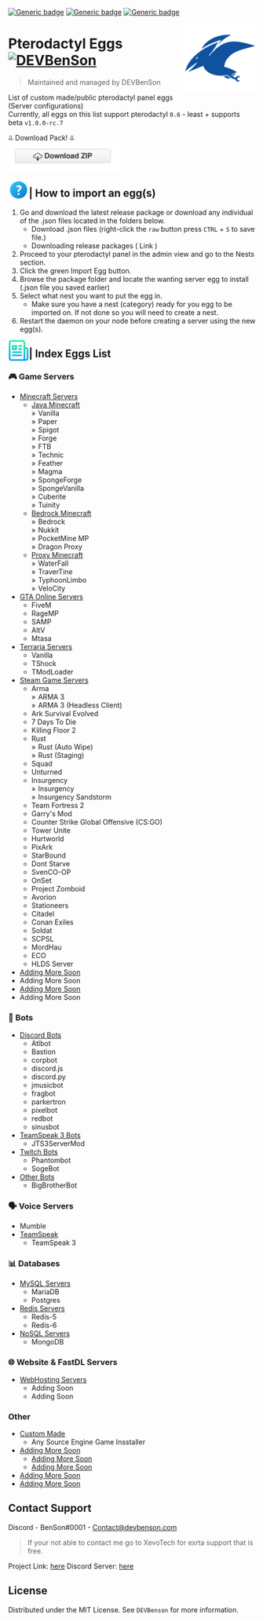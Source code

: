 [![Generic badge](https://img.shields.io/badge/Downloads-1.2K-Green.svg)](https://github.com/DEVBenSon/pterodactyl-eggs/releases)
[![Generic badge](https://img.shields.io/badge/Pterodactyl-0.7-orange.svg)](#)
[![Generic badge](https://img.shields.io/badge/Pterodactyl-1.0-blue.svg)](#)

<img src="images/icon.png" align="right" />

# Pterodactyl Eggs [![DEVBenSon](https://cdn.rawgit.com/sindresorhus/awesome/d7305f38d29fed78fa85652e3a63e154dd8e8829/media/badge.svg)](https://shop.xevotech.com)
> Maintained and managed by DEVBenSon

List of custom made/public pterodactyl panel eggs (Server configurations) <br>
Currently, all eggs on this list support pterodactyl `0.6` - least + supports beta `v1.0.0-rc.7` <br>

⥥ Download Pack! ⥥ <br>
<a href="https://github.com/DEVBenSon/pterodactyl-eggs/releases">
 <img alt="download" src="/images/download.png"
 width="226" height="59">
</a>

<img src="images/help.png" align="left" alt="Logo" width="42" height="42" />

## | How to import an egg(s)

1. Go and download the latest release package or download any individual of the .json files located in the folders below.
      * Download .json files (right-click the `raw` button press `CTRL` + `S` to save file.)
      * Downloading release packages ( Link )
2. Proceed to your pterodactyl panel in the admin view and go to the Nests section.
3. Click the green Import Egg button.
4. Browse the package folder and locate the wanting server egg to install  (.json file you saved earlier)
5. Select what nest you want to put the egg in.
      * Make sure you have a nest (category) ready for you egg to be imported on. If not done so you will need to create a nest.
6. Restart the daemon on your node before creating a server using the new egg(s).


<img src="images/list.png" align="left" alt="Logo" width="42" height="42" />

## | Index Eggs List

### 🎮 Game Servers
* [Minecraft Servers](https://github.com/DEVBenSon/pterodactyl-eggs/tree/main/Eggs-Pack/%5B%F0%9F%8E%AE%5D%20Game%20Servers/Minecraft%20Servers)
  * [Java Minecraft](https://github.com/DEVBenSon/pterodactyl-eggs/tree/main/Eggs-Pack/%5B%F0%9F%8E%AE%5D%20Game%20Servers/Minecraft%20Servers/Java%20Minecraft)
  <br>  »  Vanilla
  <br>  »  Paper
  <br>  »  Spigot
  <br>  »  Forge
  <br>  »  FTB
  <br>  »  Technic
  <br>  »  Feather
  <br>  »  Magma
  <br>  »  SpongeForge
  <br>  »  SpongeVanilla
  <br>  »  Cuberite
  <br>  »  Tuinity
  * [Bedrock Minecraft](https://github.com/DEVBenSon/pterodactyl-eggs/tree/main/Eggs-Pack/%5B%F0%9F%8E%AE%5D%20Game%20Servers/Minecraft%20Servers/Bedrock%20Minecraft)
  <br>  »  Bedrock
  <br>  »  Nukkit
  <br>  »  PocketMine MP
  <br>  »  Dragon Proxy
  * [Proxy Minecraft](https://github.com/DEVBenSon/pterodactyl-eggs/tree/main/Eggs-Pack/%5B%F0%9F%8E%AE%5D%20Game%20Servers/Minecraft%20Servers/Proxy%20Minecraft)
  <br>  »  WaterFall
  <br>  »  TraverTine
  <br>  »  TyphoonLimbo
  <br>  »  VeloCity
* [GTA Online Servers](https://github.com/DEVBenSon/pterodactyl-eggs/tree/main/Eggs-Pack/%5B%F0%9F%8E%AE%5D%20Game%20Servers/GTA%20Online%20Servers)
  * FiveM
  * RageMP
  * SAMP
  * AltV
  * Mtasa
* [Terraria Servers](https://github.com/DEVBenSon/pterodactyl-eggs/tree/main/Eggs-Pack/%5B%F0%9F%8E%AE%5D%20Game%20Servers/Terraria%20Servers)
  * Vanilla
  * TShock
  * TModLoader
* [Steam Game Servers](https://github.com/DEVBenSon/pterodactyl-eggs/tree/main/Eggs-Pack/%5B%F0%9F%8E%AE%5D%20Game%20Servers/Steam%20Game%20Servers)
  * Arma
  <br>  »  ARMA 3
  <br>  »  ARMA 3 (Headless Client)
  * Ark Survival Evolved
  * 7 Days To Die
  * Killing Floor 2
  * Rust
  <br>  »  Rust (Auto Wipe)
  <br>  »  Rust (Staging)
  * Squad
  * Unturned
  * Insurgency
  <br>  »  Insurgency
  <br>  »  Insurgency Sandstorm
  * Team Fortress 2
  * Garry's Mod
  * Counter Strike Global Offensive (CS:GO)
  * Tower Unite
  * Hurtworld
  * PixArk
  * StarBound
  * Dont Starve
  * SvenCO-OP
  * OnSet
  * Project Zomboid
  * Avorion
  * Stationeers
  * Citadel
  * Conan Exiles
  * Soldat
  * SCPSL
  * MordHau
  * ECO
  * HLDS Server
 * [Adding More Soon](#roadmap)
  * Adding More Soon
 * [Adding More Soon](#roadmap)
  * Adding More Soon

### 🤖 Bots
* [Discord Bots](https://github.com/DEVBenSon/pterodactyl-eggs/tree/main/Eggs-Pack/%5B%F0%9F%A4%96%5D%20Bots/Discord%20Bots)
  * Atlbot
  * Bastion
  * corpbot
  * discord.js
  * discord.py
  * jmusicbot
  * fragbot
  * parkertron
  * pixelbot
  * redbot
  * sinusbot
* [TeamSpeak 3 Bots](https://github.com/DEVBenSon/pterodactyl-eggs/tree/main/Eggs-Pack/%5B%F0%9F%A4%96%5D%20Bots/TeamSpeak%203%20Bots)
  * JTS3ServerMod
* [Twitch Bots](https://github.com/DEVBenSon/pterodactyl-eggs/tree/main/Eggs-Pack/%5B%F0%9F%A4%96%5D%20Bots/Twitch%20Bots)
  * Phantombot
  * SogeBot
* [Other Bots](https://github.com/DEVBenSon/pterodactyl-eggs/tree/main/Eggs-Pack/%5B%F0%9F%A4%96%5D%20Bots/Other%20Bots)
  * BigBrotherBot
  
### 🗣️ Voice Servers
* Mumble
* [TeamSpeak](https://github.com/DEVBenSon/pterodactyl-eggs/tree/main/Eggs-Pack/%5B%F0%9F%97%A3%EF%B8%8F%5D%20Voice%20Servers/TeamSpeak%20Servers)
  * TeamSpeak 3

### 📊 Databases
* [MySQL Servers](https://github.com/DEVBenSon/pterodactyl-eggs/tree/main/Eggs-Pack/%5B%F0%9F%93%8A%5D%20Databases/MySQL%20Servers)
  * MariaDB
  * Postgres
* [Redis Servers](https://github.com/DEVBenSon/pterodactyl-eggs/tree/main/Eggs-Pack/%5B%F0%9F%93%8A%5D%20Databases/Redis%20Servers)
  * Redis-5
  * Redis-6
* [NoSQL Servers](https://github.com/DEVBenSon/pterodactyl-eggs/tree/main/Eggs-Pack/%5B%F0%9F%93%8A%5D%20Databases/NoSQL%20Servers)
  * MongoDB
  
### 🌐 Website & FastDL Servers
* [WebHosting Servers](#about-the-project)
  * Adding Soon
  * Adding Soon

### Other
* [Custom Made](#about-the-project)
  * Any Source Engine Game Insstaller
* [Adding More Soon](#getting-started)
  * [Adding More Soon](#prerequisites)
  * [Adding More Soon](#installation)
* [Adding More Soon](#usage)
* [Adding More Soon](#roadmap)


<!-- CONTACT -->
## Contact Support

Discord - BenSon#0001 - Contact@devbenson.com
> If your not able to contact me go to XevoTech for exrta support that is free.

Project Link: [here](https://github.com/DEVBenSon/pterodactyl-eggs)
Discord Server: [here](https://discord.gg/M9wdwwf)


<!-- LICENSE -->
## License

Distributed under the MIT License. See `DEVBenson` for more information.
